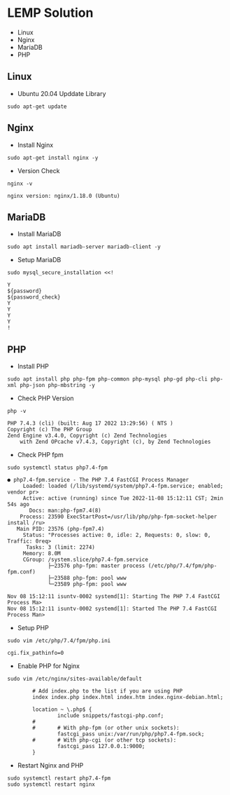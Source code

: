 # LEMP Solution
- Linux
- Nginx
- MariaDB
- PHP

## Linux
- Ubuntu 20.04 Upddate Library
```shell
sudo apt-get update
```

## Nginx
- Install Nginx
```shell
sudo apt-get install nginx -y
```
- Version Check
```shell
nginx -v
```
```shell
nginx version: nginx/1.18.0 (Ubuntu)
```

## MariaDB
- Install MariaDB
```shell
sudo apt install mariadb-server mariadb-client -y
```
- Setup MariaDB
```shell
sudo mysql_secure_installation <<!

Y
${password}
${password_check}
Y
Y
Y
Y
!
```

## PHP
- Install PHP
```shell
sudo apt install php php-fpm php-common php-mysql php-gd php-cli php-xml php-json php-mbstring -y
```
- Check PHP Version
```shell
php -v
```
```shell
PHP 7.4.3 (cli) (built: Aug 17 2022 13:29:56) ( NTS )
Copyright (c) The PHP Group
Zend Engine v3.4.0, Copyright (c) Zend Technologies
    with Zend OPcache v7.4.3, Copyright (c), by Zend Technologies
```
- Check PHP fpm
```shell
sudo systemctl status php7.4-fpm
```
```shell
● php7.4-fpm.service - The PHP 7.4 FastCGI Process Manager
     Loaded: loaded (/lib/systemd/system/php7.4-fpm.service; enabled; vendor pr>
     Active: active (running) since Tue 2022-11-08 15:12:11 CST; 2min 54s ago
       Docs: man:php-fpm7.4(8)
    Process: 23590 ExecStartPost=/usr/lib/php/php-fpm-socket-helper install /ru>
   Main PID: 23576 (php-fpm7.4)
     Status: "Processes active: 0, idle: 2, Requests: 0, slow: 0, Traffic: 0req>
      Tasks: 3 (limit: 2274)
     Memory: 8.0M
     CGroup: /system.slice/php7.4-fpm.service
             ├─23576 php-fpm: master process (/etc/php/7.4/fpm/php-fpm.conf)
             ├─23588 php-fpm: pool www
             └─23589 php-fpm: pool www

Nov 08 15:12:11 isuntv-0002 systemd[1]: Starting The PHP 7.4 FastCGI Process Ma>
Nov 08 15:12:11 isuntv-0002 systemd[1]: Started The PHP 7.4 FastCGI Process Man>
```
- Setup PHP
```shell
sudo vim /etc/php/7.4/fpm/php.ini
```
```shell
cgi.fix_pathinfo=0
```
- Enable PHP for Nginx
```shell
sudo vim /etc/nginx/sites-available/default
```
```shell
        # Add index.php to the list if you are using PHP
        index index.php index.html index.htm index.nginx-debian.html;
```
```shell
        location ~ \.php$ {
                include snippets/fastcgi-php.conf;
        #
        #       # With php-fpm (or other unix sockets):
                fastcgi_pass unix:/var/run/php/php7.4-fpm.sock;
        #       # With php-cgi (or other tcp sockets):
                fastcgi_pass 127.0.0.1:9000;
        }
```
- Restart Nginx and PHP
```shell
sudo systemctl restart php7.4-fpm
sudo systemctl restart nginx 
```

